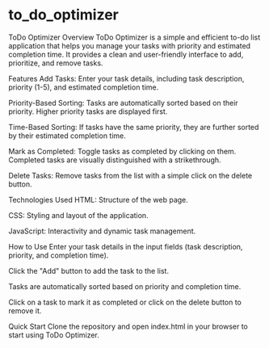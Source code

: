 # to_do_optimizer

ToDo Optimizer
Overview
ToDo Optimizer is a simple and efficient to-do list application that helps you manage your tasks with priority and estimated completion time. It provides a clean and user-friendly interface to add, prioritize, and remove tasks.

Features
Add Tasks: Enter your task details, including task description, priority (1-5), and estimated completion time.

Priority-Based Sorting: Tasks are automatically sorted based on their priority. Higher priority tasks are displayed first.

Time-Based Sorting: If tasks have the same priority, they are further sorted by their estimated completion time.

Mark as Completed: Toggle tasks as completed by clicking on them. Completed tasks are visually distinguished with a strikethrough.

Delete Tasks: Remove tasks from the list with a simple click on the delete button.

Technologies Used
HTML: Structure of the web page.

CSS: Styling and layout of the application.

JavaScript: Interactivity and dynamic task management.

How to Use
Enter your task details in the input fields (task description, priority, and completion time).

Click the "Add" button to add the task to the list.

Tasks are automatically sorted based on priority and completion time.

Click on a task to mark it as completed or click on the delete button to remove it.

Quick Start
Clone the repository and open index.html in your browser to start using ToDo Optimizer.

